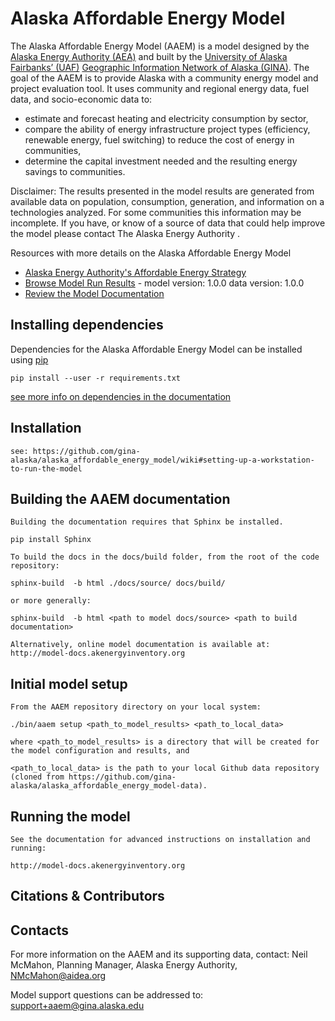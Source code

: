 # Alaska Affordable Energy Model
The Alaska Affordable Energy Model (AAEM) is a model designed by the [Alaska Energy Authority (AEA)](http://www.akenergyauthority.org) and built by the [University of Alaska Fairbanks’ (UAF)](http://uaf.edu) [Geographic Information Network of Alaska (GINA)](http://gina.alaska.edu). The goal of the AAEM is to provide Alaska with a community energy model and project evaluation tool. It uses community and regional energy data, fuel data, and socio-economic data to:

- estimate and forecast heating and electricity consumption by sector,
- compare the ability of energy infrastructure project types (efficiency, renewable energy, fuel switching) to reduce the cost of energy in communities,
- determine the capital investment needed and the resulting energy savings to communities.


Disclaimer: The results presented in the model results are generated from available data on population, consumption, generation, and information on a technologies analyzed. For some communities this information may be incomplete. If you have, or know of a source of data that could help improve the model please contact The Alaska Energy Authority .

Resources with more details on the Alaska Affordable Energy Model
- [Alaska Energy Authority's Affordable Energy Strategy](http://www.akenergyauthority.org/Policy-Planning/AlaskaAffordableEnergyStrategy)
- [Browse Model Run Results](http://model-results.akenergyinventory.org) - model version: 1.0.0 data version: 1.0.0
- [Review the Model Documentation](http://model-docs.akenergyinventory.org)


## Installing dependencies
Dependencies for the Alaska Affordable Energy Model can be installed using [pip](https://pypi.python.org/pypi/pip)

    pip install --user -r requirements.txt

 [see more info on dependencies in the documentation](http://model-docs.akenergyinventory.org/software.html)

## Installation

    see: https://github.com/gina-alaska/alaska_affordable_energy_model/wiki#setting-up-a-workstation-to-run-the-model

## Building the AAEM documentation

    Building the documentation requires that Sphinx be installed.

    pip install Sphinx

    To build the docs in the docs/build folder, from the root of the code repository:

    sphinx-build  -b html ./docs/source/ docs/build/

    or more generally:

    sphinx-build  -b html <path to model docs/source> <path to build documentation>

    Alternatively, online model documentation is available at: http://model-docs.akenergyinventory.org

## Initial model setup

    From the AAEM repository directory on your local system:

    ./bin/aaem setup <path_to_model_results> <path_to_local_data>

    where <path_to_model_results> is a directory that will be created for the model configuration and results, and

    <path_to_local_data> is the path to your local Github data repository (cloned from https://github.com/gina-alaska/alaska_affordable_energy_model-data).

## Running the model

    See the documentation for advanced instructions on installation and running:

    http://model-docs.akenergyinventory.org

## Citations & Contributors



## Contacts
  For more information on the AAEM and its supporting data, contact: Neil McMahon, Planning Manager, Alaska Energy Authority, NMcMahon@aidea.org

  Model support questions can be addressed to: support+aaem@gina.alaska.edu
